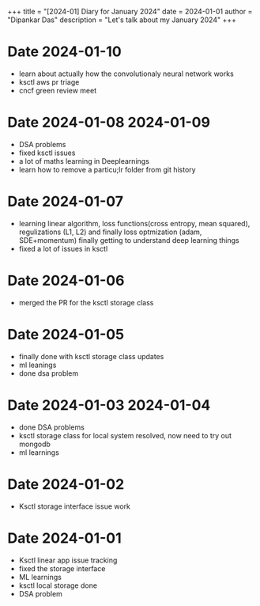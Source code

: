 +++
title = "[2024-01] Diary for January 2024"
date = 2024-01-01
author = "Dipankar Das"
description = "Let's talk about my January 2024"
+++

# Date 2024-01-10
* learn about actually how the convolutionaly neural network works
* ksctl aws pr triage
* cncf green review meet

# Date 2024-01-08 2024-01-09
* DSA problems
* fixed ksctl issues
* a lot of maths learning in Deeplearnings
* learn how to remove a particu;lr folder from git history

# Date 2024-01-07
* learning linear algorithm, loss functions(cross entropy, mean squared), regulizations (L1, L2) and finally loss optmization (adam, SDE+momentum) finally getting to understand deep learning things
* fixed a lot of issues in ksctl

# Date 2024-01-06
* merged the PR for the ksctl storage class

# Date 2024-01-05
* finally done with ksctl storage class updates
* ml leanings
* done dsa problem

# Date 2024-01-03 2024-01-04
* done DSA problems
* ksctl storage class for local system resolved, now need to try out mongodb
* ml learnings

# Date 2024-01-02
* Ksctl storage interface issue work

# Date 2024-01-01
* Ksctl linear app issue tracking
* fixed the storage interface
* ML learnings
* ksctl local storage done
* DSA problem

